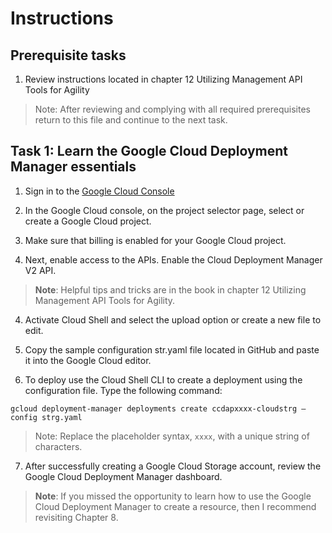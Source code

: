 # Instructions

## Prerequisite tasks

1. Review instructions located in chapter 12 Utilizing Management API Tools for Agility
> Note: After reviewing and complying with all required prerequisites return to this file and continue to the next task.

## Task 1: Learn the Google Cloud Deployment Manager essentials

1.	Sign in to the [Google Cloud Console](https://console.cloud.google.com/)

3.	In the Google Cloud console, on the project selector page, select or create a Google Cloud project.

5.	Make sure that billing is enabled for your Google Cloud project.

3.	Next, enable access to the APIs. Enable the Cloud Deployment Manager V2 API.

> **Note**: Helpful tips and tricks are in the book in chapter 12 Utilizing Management API Tools for Agility.

4.	Activate Cloud Shell and select the upload option or create a new file to edit.

6.	Copy the sample configuration str.yaml file located in GitHub and paste it into the Google Cloud editor.

6.	To deploy use the Cloud Shell CLI to create a deployment using the configuration file. Type the following command: 
```
gcloud deployment-manager deployments create ccdapxxxx-cloudstrg –config strg.yaml
```

> Note: Replace the placeholder syntax, ` xxxx `, with a unique string of characters.

7.	After successfully creating a Google Cloud Storage account, review the Google Cloud Deployment Manager dashboard.

> **Note**: If you missed the opportunity to learn how to use the Google Cloud Deployment Manager to create a resource, then I recommend revisiting Chapter 8.
